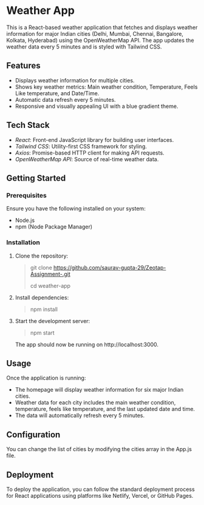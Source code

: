 # Weather App

This is a React-based weather application that fetches and displays weather information for major Indian cities (Delhi, Mumbai, Chennai, Bangalore, Kolkata, Hyderabad) using the OpenWeatherMap API. The app updates the weather data every 5 minutes and is styled with Tailwind CSS.

## Features

- Displays weather information for multiple cities.
- Shows key weather metrics: Main weather condition, Temperature, Feels Like temperature, and Date/Time.
- Automatic data refresh every 5 minutes.
- Responsive and visually appealing UI with a blue gradient theme.

## Tech Stack

- *React*: Front-end JavaScript library for building user interfaces.
- *Tailwind CSS*: Utility-first CSS framework for styling.
- *Axios*: Promise-based HTTP client for making API requests.
- *OpenWeatherMap API*: Source of real-time weather data.

## Getting Started

### Prerequisites

Ensure you have the following installed on your system:

- Node.js
- npm (Node Package Manager)

### Installation

1. Clone the repository:

   > git clone https://github.com/saurav-gupta-29/Zeotap-Assignment-.git
   >
   > cd weather-app

2. Install dependencies:

   > npm install

3. Start the development server:

   > npm start

   The app should now be running on http://localhost:3000.

## Usage

Once the application is running:

- The homepage will display weather information for six major Indian cities.
- Weather data for each city includes the main weather condition, temperature, feels like temperature, and the last updated date and time.
- The data will automatically refresh every 5 minutes.

## Configuration

You can change the list of cities by modifying the cities array in the App.js file.

## Deployment

To deploy the application, you can follow the standard deployment process for React applications using platforms like Netlify, Vercel, or GitHub Pages.
